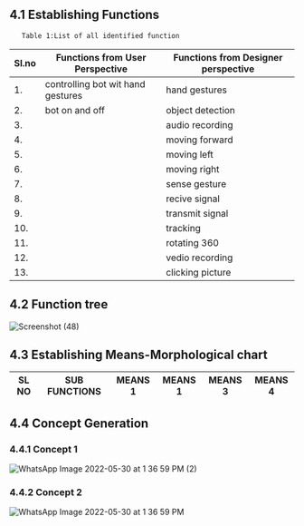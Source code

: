 ## 4.1 Establishing Functions
       Table 1:List of all identified function
|Sl.no|Functions from User Perspective|Functions from Designer perspective|
|-----|-------------------------------|-----------------------------------|
1.|controlling bot wit  hand gestures|hand gestures|
2.|bot on and off|object detection|
3.||audio recording|
4.||moving forward|
5.||moving left|
6.||moving right|
7.||sense gesture|
8.||recive signal|
9.||transmit signal|
10.||tracking|
11.||rotating 360|
12.||vedio recording|
13.||clicking picture|
## 4.2 Function tree

![Screenshot (48)](https://user-images.githubusercontent.com/104990651/170945147-a2a72fec-3255-40da-b76b-06d214579370.png)

## 4.3 Establishing Means-Morphological chart

|SL NO|SUB FUNCTIONS|MEANS 1|MEANS 1|MEANS 3|MEANS 4|
|-----|-------------|-------|-------|-------|-------|



## 4.4 Concept Generation
### 4.4.1 Concept 1
![WhatsApp Image 2022-05-30 at 1 36 59 PM (2)](https://user-images.githubusercontent.com/104990651/170948561-6dfa3990-ec91-4ab4-b58c-2ccf5dbf286b.jpeg)
### 4.4.2 Concept 2
![WhatsApp Image 2022-05-30 at 1 36 59 PM](https://user-images.githubusercontent.com/104990651/170948700-22092fee-8f48-43fa-93a1-78e466f59e09.jpeg)




